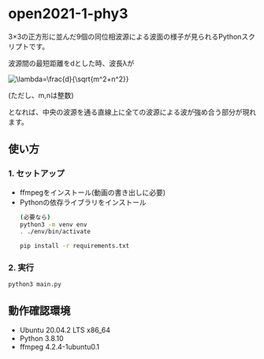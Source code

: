 # open2021-1-phy3

3×3の正方形に並んだ9個の同位相波源による波面の様子が見られるPythonスクリプトです。

波源間の最短距離をdとした時、波長λが

![\lambda=\frac{d}{\sqrt{m^2+n^2}}](https://latex.codecogs.com/gif.latex?\lambda=\frac{d}{\sqrt{m^2+n^2}})

(ただし、m,nは整数)

となれば、中央の波源を通る直線上に全ての波源による波が強め合う部分が現れます。

## 使い方
### 1. セットアップ

- ffmpegをインストール(動画の書き出しに必要)
- Pythonの依存ライブラリをインストール
    ```bash
    (必要なら)
    python3 -m venv env
    . ./env/bin/activate
    
    pip install -r requirements.txt
    ```
    
### 2. 実行
    python3 main.py

## 動作確認環境
- Ubuntu 20.04.2 LTS x86_64
- Python 3.8.10
- ffmpeg 4.2.4-1ubuntu0.1

